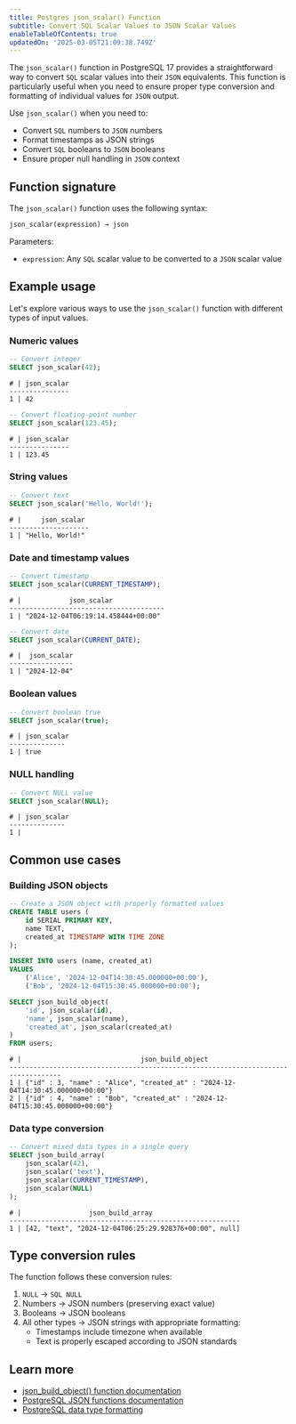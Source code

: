 ```yaml
---
title: Postgres json_scalar() Function
subtitle: Convert SQL Scalar Values to JSON Scalar Values
enableTableOfContents: true
updatedOn: '2025-03-05T21:09:38.749Z'
---
```


The `json_scalar()` function in PostgreSQL 17 provides a straightforward way to convert `SQL` scalar values into their `JSON` equivalents. This function is particularly useful when you need to ensure proper type conversion and formatting of individual values for `JSON` output.

Use `json_scalar()` when you need to:

- Convert `SQL` numbers to `JSON` numbers
- Format timestamps as JSON strings
- Convert `SQL` booleans to `JSON` booleans
- Ensure proper null handling in `JSON` context

<CTA />

## Function signature

The `json_scalar()` function uses the following syntax:

```sql
json_scalar(expression) → json
```

Parameters:

- `expression`: Any `SQL` scalar value to be converted to a `JSON` scalar value

## Example usage

Let's explore various ways to use the `json_scalar()` function with different types of input values.

### Numeric values

```sql
-- Convert integer
SELECT json_scalar(42);
```

```text
# | json_scalar
---------------
1 | 42
```

```sql
-- Convert floating-point number
SELECT json_scalar(123.45);
```

```text
# | json_scalar
---------------
1 | 123.45
```

### String values

```sql
-- Convert text
SELECT json_scalar('Hello, World!');
```

```text
# |     json_scalar
--------------------
1 | "Hello, World!"
```

### Date and timestamp values

```sql
-- Convert timestamp
SELECT json_scalar(CURRENT_TIMESTAMP);
```

```text
# |            json_scalar
---------------------------------------
1 | "2024-12-04T06:19:14.458444+00:00"
```

```sql
-- Convert date
SELECT json_scalar(CURRENT_DATE);
```

```text
# |  json_scalar
----------------
1 | "2024-12-04"
```

### Boolean values

```sql
-- Convert boolean true
SELECT json_scalar(true);
```

```text
# | json_scalar
--------------
1 | true
```

### NULL handling

```sql
-- Convert NULL value
SELECT json_scalar(NULL);
```

```text
# | json_scalar
--------------
1 |
```

## Common use cases

### Building JSON objects

```sql
-- Create a JSON object with properly formatted values
CREATE TABLE users (
    id SERIAL PRIMARY KEY,
    name TEXT,
    created_at TIMESTAMP WITH TIME ZONE
);

INSERT INTO users (name, created_at)
VALUES
    ('Alice', '2024-12-04T14:30:45.000000+00:00'),
    ('Bob', '2024-12-04T15:30:45.000000+00:00');

SELECT json_build_object(
    'id', json_scalar(id),
    'name', json_scalar(name),
    'created_at', json_scalar(created_at)
)
FROM users;
```

```text
# |                              json_build_object
-----------------------------------------------------------------------------------
1 | {"id" : 3, "name" : "Alice", "created_at" : "2024-12-04T14:30:45.000000+00:00"}
2 | {"id" : 4, "name" : "Bob", "created_at" : "2024-12-04T15:30:45.000000+00:00"}
```

### Data type conversion

```sql
-- Convert mixed data types in a single query
SELECT json_build_array(
    json_scalar(42),
    json_scalar('text'),
    json_scalar(CURRENT_TIMESTAMP),
    json_scalar(NULL)
);
```

```text
# |                 json_build_array
----------------------------------------------------------
1 | [42, "text", "2024-12-04T06:25:29.928376+00:00", null]
```

## Type conversion rules

The function follows these conversion rules:

1. `NULL` -> `SQL NULL`
2. Numbers → JSON numbers (preserving exact value)
3. Booleans → JSON booleans
4. All other types → JSON strings with appropriate formatting:
   - Timestamps include timezone when available
   - Text is properly escaped according to JSON standards

## Learn more

- [json_build_object() function documentation](/docs/functions/json_build_object)
- [PostgreSQL JSON functions documentation](https://www.postgresql.org/docs/current/functions-json.html)
- [PostgreSQL data type formatting](https://www.postgresql.org/docs/current/datatype.html)
